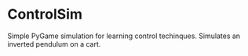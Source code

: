# ControlSim

Simple PyGame simulation for learning control techinques. Simulates an inverted pendulum on a cart.
